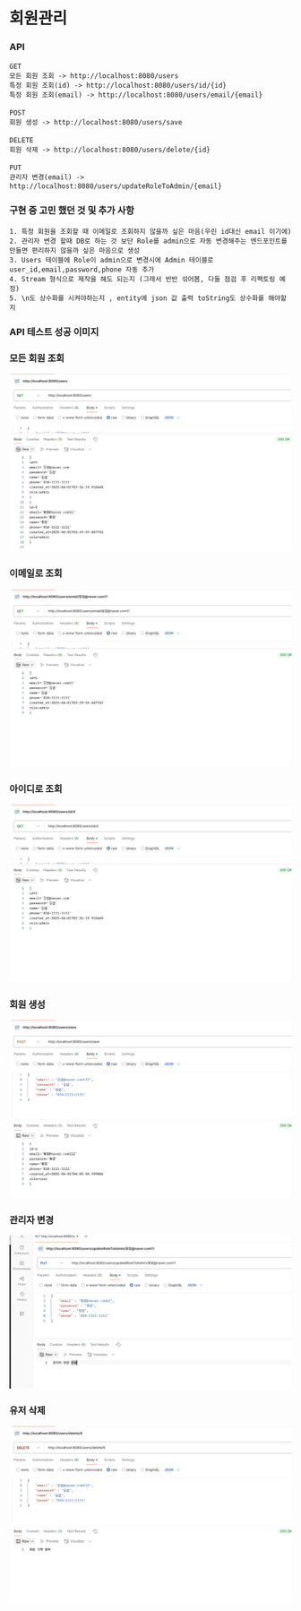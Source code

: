 # 회원관리

### API
    GET
    모든 회원 조회 -> http://localhost:8080/users
    특정 회원 조회(id) -> http://localhost:8080/users/id/{id}
    특정 회원 조회(email) -> http://localhost:8080/users/email/{email}

    POST
    회원 생성 -> http://localhost:8080/users/save

    DELETE
    회원 삭제 -> http://localhost:8080/users/delete/{id}

    PUT
    관리자 변경(email) -> http://localhost:8080/users/updateRoleToAdmin/{email}

### 구현 중 고민 했던 것 및 추가 사항
    1. 특정 회원을 조회할 때 이메일로 조회하지 않을까 싶은 마음(우린 id대신 email 이기에)
    2. 관리자 변경 할때 DB로 하는 것 보단 Role를 admin으로 자동 변경해주는 엔드포인트를 만들면 편리하지 않을까 싶은 마음으로 생성
    3. Users 테이블에 Role이 admin으로 변경시에 Admin 테이블로 user_id,email,password,phone 자동 추가
    4. Stream 형식으로 제작을 해도 되는지 (그래서 반반 섞어봄, 다들 점검 후 리팩토링 예정)
    5. \n도 상수화를 시켜야하는지 , entity에 json 값 출력 toString도 상수화를 해야할지

### API 테스트 성공 이미지

### 모든 회원 조회
![](images/getUsers.png)
### 이메일로 조회
![](images/getEmail.png)
### 아이디로 조회
![](images/getIdUser.png)
### 회원 생성
![](images/setUsers.png)
### 관리자 변경
![](images/changeRole.png)
### 유저 삭제
![](images/deleteUser.png)
